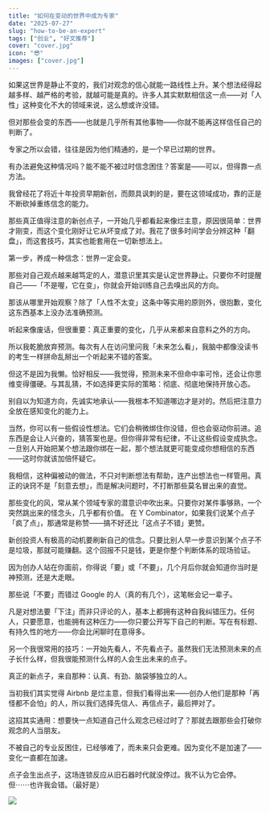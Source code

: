 ```yaml
---
title: "如何在变动的世界中成为专家"
date: "2025-07-27"
slug: "how-to-be-an-expert"
tags: ["创业", "好文推荐"]
cover: "cover.jpg"
icon: "😎"
images: ["cover.jpg"]
---
```

如果这世界是静止不变的，我们对观念的信心就能一路线性上升。某个想法经得起越多样、越严格的考验，就越可能是真的。许多人其实默默相信这一点——对「人性」这种变化不大的领域来说，这么想或许没错。



但对那些会变的东西——也就是几乎所有其他事物——你就不能再这样信任自己的判断了。



专家之所以会错，往往是因为他们精通的，是一个早已过期的世界。



有办法避免这种情况吗？能不能不被过时信念困住？答案是——可以，但得靠一点方法。



我曾经花了将近十年投资早期新创，而颇具讽刺的是，要在这领域成功，靠的正是不断砍掉重练信念的能力。



那些真正值得注意的新创点子，一开始几乎都看起来像烂主意，原因很简单：世界才刚变，而这个变化刚好让它从坏变成了对。我花了很多时间学会分辨这种「翻盘」，而这套技巧，其实也能套用在一切新想法上。



第一步，养成一种信念：世界一定会变。



那些对自己观点越来越笃定的人，潜意识里其实是认定世界静止。只要你不时提醒自己——「不是喔，它在变」，你就会开始训练自己去嗅出风的方向。



那该从哪里开始观察？除了「人性不太变」这条中等实用的原则外，很抱歉，变化这东西基本上没办法准确预测。



听起来像废话，但很重要：真正重要的变化，几乎从来都来自意料之外的方向。



所以我乾脆放弃预测。每次有人在访问里问我「未来怎么看」，我脑中都像没读书的考生一样拼命乱掰出一个听起来不错的答案。



但这不是因为我懒。恰好相反——我觉得，预测未来不但命中率可怜，还会让你思维变得僵硬。与其乱猜，不如选择更实际的策略：彻底、彻底地保持开放心态。



别自以为知道方向，先诚实地承认——我根本不知道哪边才是对的。然后把注意力全放在感知变化的能力上。



当然，你可以有一些假设性想法。它们会稍微绑住你没错，但也会驱动你前进。追东西是会让人兴奋的，猜答案也是。但你得非常有纪律，不让这些假设变成执念。
一旦别人开始把某个想法跟你绑在一起，那个想法就更可能变成你想相信的东西——这时你就该加倍怀疑它。



我相信，这种偏被动的做法，不只对判断想法有帮助，连产出想法也一样管用。真正的诀窍不是「刻意去想」，而是解决问题时，不打断那些莫名冒出来的直觉。



那些变化的风，常从某个领域专家的潜意识中吹出来。只要你对某件事够熟，一个突然跳出来的怪念头，几乎都有价值。
在 Y Combinator，如果我们说某个点子「疯了点」，那通常是称赞——搞不好还比「这点子不错」更赞。



新创投资人有极高的动机要刷新自己的信念。只要比别人早一步意识到某个点子不是垃圾，那就可能赚翻。这个回报不只是钱，更是你整个判断体系的现场验证。



因为创办人站在你面前，你得说「要」或「不要」，几个月后你就会知道你当时是神预测，还是大走眼。



那些说「不要」而错过 Google 的人（真的有几个），这笔帐会记一辈子。



凡是对想法要「下注」而非只评论的人，基本上都拥有这种自我纠错压力。任何人，只要愿意，也能拥有这种压力——你只要公开写下自己的判断。写在有标题、有持久性的地方——你会比闲聊时在意得多。



另一个我很常用的技巧：一开始先看人，不先看点子。虽然我们无法预测未来的点子长什么样，但我很能预测什么样的人会生出未来的点子。



真正的新点子，来自那种：认真、有劲、脑袋够独立的人。



当初我们其实觉得 Airbnb 是烂主意，但我们看得出来——创办人他们是那种「再怪都不会怕」的人，所以我们选择先信人、再信点子，最后押对了。



这招其实通用：想要快一点知道自己什么观念已经过时了？那就去跟那些会打破你观念的人当朋友。



不被自己的专业反困住，已经够难了，而未来只会更难。因为变化不是加速了——变化一直都在加速。



点子会生出点子，这场连锁反应从旧石器时代就没停过。我不认为它会停。
但⋯⋯也许我会错。（最好是）




![](https://prod-files-secure.s3.us-west-2.amazonaws.com/112d0858-5090-4d34-a606-b75eb8d65fd2/46476355-9cf3-4e99-9b7a-3531bc426380/1000202064.png?X-Amz-Algorithm=AWS4-HMAC-SHA256&X-Amz-Content-Sha256=UNSIGNED-PAYLOAD&X-Amz-Credential=ASIAZI2LB466SPCK7B4O%2F20251009%2Fus-west-2%2Fs3%2Faws4_request&X-Amz-Date=20251009T134238Z&X-Amz-Expires=3600&X-Amz-Security-Token=IQoJb3JpZ2luX2VjED0aCXVzLXdlc3QtMiJHMEUCIQCBet4cKDCdH8rv2ZN0XEoaXp0vDtP5XShlAYsnubAioQIgFysswIT5nUss4TcKoa%2BlRLfA85cYu79TTy8WIg6asNUqiAQI1v%2F%2F%2F%2F%2F%2F%2F%2F%2F%2FARAAGgw2Mzc0MjMxODM4MDUiDJgLC4JJFAUahkM09yrcA%2Bx1FxkoFnwp6XFVJti2HTUmRs%2F8u5X45A2ffI%2B1dYuW7RKVauNYKglbtMWATdmpeA6w6V5Njsm0t5OGHog9o8sTd6GAPmdPgWbR8bFXwJIuBNE0o%2B4rJ%2FZsZmqr7J49n14IDNSG7cWhLULAIIktyy2H7yUWKv8QMwV9nXxGKyXWRFvU1WrEQ27aOYj7mv0jj7MpPJU8HqvvsD7vQDCYgKCB53OiU1aqeFrt9pVzuORitDpzxmwVsVCQmzVXhHZp%2F8kIJFAVTMm8PTXBWZiflvfiBvcFvs6AYa3jdaoxSvLUAeBdDrg9d8c1tLeBIPktQ0464sQI91xzK63YLL2A9mRJqk7mrJVznr0%2Fh%2FXVj5xad7AEs5Ut2Kv%2BeSEpxUvmF8znEsnl4vspUVWL5VvejTNfRmbTRLL7%2BjeGx1dsnd2w9XKWDXgCFeo4dgaCTGud0LWxqxxnp22%2BBoTec8u2b8ThQ6orMG3WXY5Mz7iYQlOFyaW19kmW8fA71x0EDWjy%2Fn9t%2FxgKWJIZxg8KnWD2%2F2lzwPO6PKVF6X%2BUaEFEsxXMorQpP%2F7l%2BDKk1yPpuoj7VTGnfU9lMc6cNViObot8BM5uD4yBtP0uZ4Ok126W3U%2FXO%2BJTyt%2FHe8VT6F7OMPvpnscGOqUBNDI0ZlKiqo1g%2FdeFUSTq%2FgVZC1dbaAEthmKF68DAP02Gbw1LDx3gy55IS%2FcKh4VQnEMegLIYktlwt1WY%2BIqNOCH9ngYp5OdqF0f6N7w3se%2BpJixkoTF6tycCCSZ0Ta8JC9o4GlEAEEkmbVWGP6ck8U5LLM9QyaQM4e7PeJ0Q%2B9uHmyA1f7K2ZvdcS7E5X66Qn015aSFZeD%2BVUHswWWBzXSGmjOCy&X-Amz-Signature=1a1e3aa235d3414a03fdcbb58830457094b3efd382eff4a9f5baa6743f9c0d64&X-Amz-SignedHeaders=host&x-amz-checksum-mode=ENABLED&x-id=GetObject)

